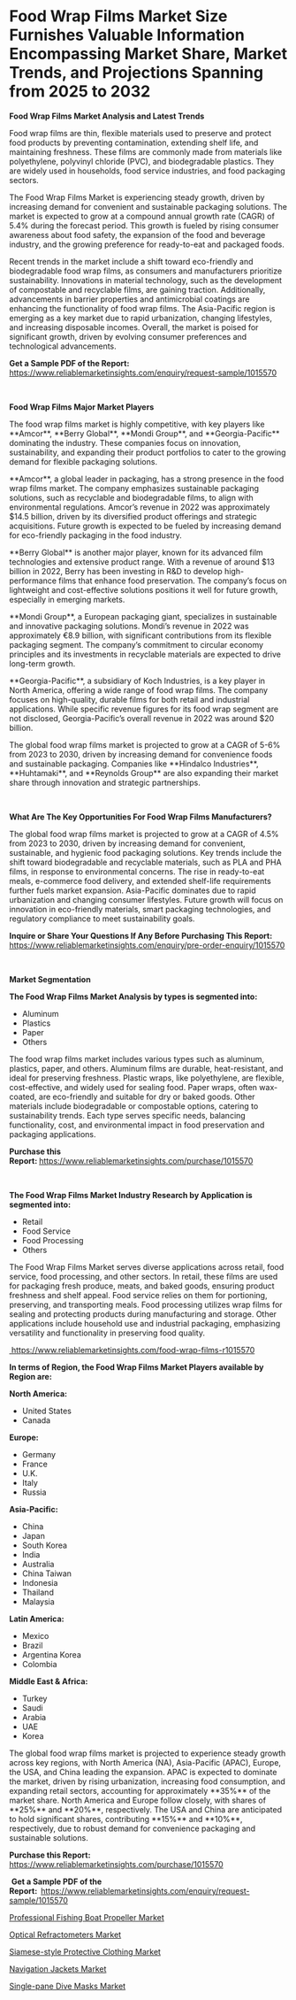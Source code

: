 <p><h1>Food Wrap Films Market Size Furnishes Valuable Information Encompassing Market Share, Market Trends, and Projections Spanning from 2025 to 2032</h1></p><p><strong>Food Wrap Films Market Analysis and Latest Trends</strong></p>
<p><p>Food wrap films are thin, flexible materials used to preserve and protect food products by preventing contamination, extending shelf life, and maintaining freshness. These films are commonly made from materials like polyethylene, polyvinyl chloride (PVC), and biodegradable plastics. They are widely used in households, food service industries, and food packaging sectors.</p><p>The Food Wrap Films Market is experiencing steady growth, driven by increasing demand for convenient and sustainable packaging solutions. The market is expected to grow at a compound annual growth rate (CAGR) of 5.4% during the forecast period. This growth is fueled by rising consumer awareness about food safety, the expansion of the food and beverage industry, and the growing preference for ready-to-eat and packaged foods.</p><p>Recent trends in the market include a shift toward eco-friendly and biodegradable food wrap films, as consumers and manufacturers prioritize sustainability. Innovations in material technology, such as the development of compostable and recyclable films, are gaining traction. Additionally, advancements in barrier properties and antimicrobial coatings are enhancing the functionality of food wrap films. The Asia-Pacific region is emerging as a key market due to rapid urbanization, changing lifestyles, and increasing disposable incomes. Overall, the market is poised for significant growth, driven by evolving consumer preferences and technological advancements.</p></p>
<p><strong>Get a Sample PDF of the Report:&nbsp;</strong> <a href="https://www.reliablemarketinsights.com/enquiry/request-sample/1015570?utm_campaign=2039&utm_medium=2&utm_source=Github&utm_content=ia&utm_term=25012025&utm_id=food-wrap-films">https://www.reliablemarketinsights.com/enquiry/request-sample/1015570</a></p>
<p>&nbsp;</p>
<p><strong>Food Wrap Films Major Market Players</strong></p>
<p><p>The food wrap films market is highly competitive, with key players like **Amcor**, **Berry Global**, **Mondi Group**, and **Georgia-Pacific** dominating the industry. These companies focus on innovation, sustainability, and expanding their product portfolios to cater to the growing demand for flexible packaging solutions.</p><p>**Amcor**, a global leader in packaging, has a strong presence in the food wrap films market. The company emphasizes sustainable packaging solutions, such as recyclable and biodegradable films, to align with environmental regulations. Amcor’s revenue in 2022 was approximately $14.5 billion, driven by its diversified product offerings and strategic acquisitions. Future growth is expected to be fueled by increasing demand for eco-friendly packaging in the food industry.</p><p>**Berry Global** is another major player, known for its advanced film technologies and extensive product range. With a revenue of around $13 billion in 2022, Berry has been investing in R&D to develop high-performance films that enhance food preservation. The company’s focus on lightweight and cost-effective solutions positions it well for future growth, especially in emerging markets.</p><p>**Mondi Group**, a European packaging giant, specializes in sustainable and innovative packaging solutions. Mondi’s revenue in 2022 was approximately €8.9 billion, with significant contributions from its flexible packaging segment. The company’s commitment to circular economy principles and its investments in recyclable materials are expected to drive long-term growth.</p><p>**Georgia-Pacific**, a subsidiary of Koch Industries, is a key player in North America, offering a wide range of food wrap films. The company focuses on high-quality, durable films for both retail and industrial applications. While specific revenue figures for its food wrap segment are not disclosed, Georgia-Pacific’s overall revenue in 2022 was around $20 billion.</p><p>The global food wrap films market is projected to grow at a CAGR of 5-6% from 2023 to 2030, driven by increasing demand for convenience foods and sustainable packaging. Companies like **Hindalco Industries**, **Huhtamaki**, and **Reynolds Group** are also expanding their market share through innovation and strategic partnerships.</p></p>
<p>&nbsp;</p>
<p><strong>What Are The Key Opportunities For Food Wrap Films Manufacturers?</strong></p>
<p><p>The global food wrap films market is projected to grow at a CAGR of 4.5% from 2023 to 2030, driven by increasing demand for convenient, sustainable, and hygienic food packaging solutions. Key trends include the shift toward biodegradable and recyclable materials, such as PLA and PHA films, in response to environmental concerns. The rise in ready-to-eat meals, e-commerce food delivery, and extended shelf-life requirements further fuels market expansion. Asia-Pacific dominates due to rapid urbanization and changing consumer lifestyles. Future growth will focus on innovation in eco-friendly materials, smart packaging technologies, and regulatory compliance to meet sustainability goals.</p></p>
<p><strong>Inquire or Share Your Questions If Any Before Purchasing This Report:</strong> <a href="https://www.reliablemarketinsights.com/enquiry/pre-order-enquiry/1015570?utm_campaign=2039&utm_medium=2&utm_source=Github&utm_content=ia&utm_term=25012025&utm_id=food-wrap-films">https://www.reliablemarketinsights.com/enquiry/pre-order-enquiry/1015570</a></p>
<p>&nbsp;</p>
<p><strong>Market Segmentation</strong></p>
<p><strong>The Food Wrap Films Market Analysis by types is segmented into:</strong></p>
<p><ul><li>Aluminum</li><li>Plastics</li><li>Paper</li><li>Others</li></ul></p>
<p><p>The food wrap films market includes various types such as aluminum, plastics, paper, and others. Aluminum films are durable, heat-resistant, and ideal for preserving freshness. Plastic wraps, like polyethylene, are flexible, cost-effective, and widely used for sealing food. Paper wraps, often wax-coated, are eco-friendly and suitable for dry or baked goods. Other materials include biodegradable or compostable options, catering to sustainability trends. Each type serves specific needs, balancing functionality, cost, and environmental impact in food preservation and packaging applications.</p></p>
<p><strong>Purchase this Report:&nbsp;</strong><a href="https://www.reliablemarketinsights.com/purchase/1015570?utm_campaign=2039&utm_medium=2&utm_source=Github&utm_content=ia&utm_term=25012025&utm_id=food-wrap-films">https://www.reliablemarketinsights.com/purchase/1015570</a></p>
<p>&nbsp;</p>
<p><strong>The Food Wrap Films Market Industry Research by Application is segmented into:</strong></p>
<p><ul><li>Retail</li><li>Food Service</li><li>Food Processing</li><li>Others</li></ul></p>
<p><p>The Food Wrap Films Market serves diverse applications across retail, food service, food processing, and other sectors. In retail, these films are used for packaging fresh produce, meats, and baked goods, ensuring product freshness and shelf appeal. Food service relies on them for portioning, preserving, and transporting meals. Food processing utilizes wrap films for sealing and protecting products during manufacturing and storage. Other applications include household use and industrial packaging, emphasizing versatility and functionality in preserving food quality.</p></p>
<p><a href="https://www.reliablemarketinsights.com/food-wrap-films-r1015570?utm_campaign=2039&utm_medium=2&utm_source=Github&utm_content=ia&utm_term=25012025&utm_id=food-wrap-films">&nbsp;https://www.reliablemarketinsights.com/food-wrap-films-r1015570</a></p>
<p><strong>In terms of Region, the Food Wrap Films Market Players available by Region are:</strong></p>
<p>
    <p> <strong> North America: </strong>
        <ul>
            <li>United States</li>
            <li>Canada</li>
        </ul>
        </p> 
    <p> <strong> Europe: </strong>
        <ul>
            <li>Germany</li>
            <li>France</li>
            <li>U.K.</li>
            <li>Italy</li>
            <li>Russia</li>
        </ul>
        </p> 
    <p> <strong> Asia-Pacific: </strong>
        <ul>
            <li>China</li>
            <li>Japan</li>
            <li>South Korea</li>
            <li>India</li>
            <li>Australia</li>
            <li>China Taiwan</li>
            <li>Indonesia</li>
            <li>Thailand</li>
            <li>Malaysia</li>
        </ul>
        </p> 
    <p> <strong> Latin America: </strong>
        <ul>
            <li>Mexico</li>
            <li>Brazil</li>
            <li>Argentina Korea</li>
            <li>Colombia</li>
        </ul>
        </p> 
    <p> <strong> Middle East & Africa: </strong>
        <ul>
            <li>Turkey</li>
            <li>Saudi</li>
            <li>Arabia</li>
            <li>UAE</li>
            <li>Korea</li>
        </ul>
    </p>
    </p>
<p><p>The global food wrap films market is projected to experience steady growth across key regions, with North America (NA), Asia-Pacific (APAC), Europe, the USA, and China leading the expansion. APAC is expected to dominate the market, driven by rising urbanization, increasing food consumption, and expanding retail sectors, accounting for approximately **35%** of the market share. North America and Europe follow closely, with shares of **25%** and **20%**, respectively. The USA and China are anticipated to hold significant shares, contributing **15%** and **10%**, respectively, due to robust demand for convenience packaging and sustainable solutions.</p></p>
<p><strong>Purchase this Report: </strong><a href="https://www.reliablemarketinsights.com/purchase/1015570?utm_campaign=2039&utm_medium=2&utm_source=Github&utm_content=ia&utm_term=25012025&utm_id=food-wrap-films">https://www.reliablemarketinsights.com/purchase/1015570</a></p>
<p>&nbsp;<strong>Get a Sample PDF of the Report:&nbsp;&nbsp;</strong><a href="https://www.reliablemarketinsights.com/enquiry/request-sample/1015570?utm_campaign=2039&utm_medium=2&utm_source=Github&utm_content=ia&utm_term=25012025&utm_id=food-wrap-films">https://www.reliablemarketinsights.com/enquiry/request-sample/1015570</a></p>
<p><strong></strong></p>
<p><p><a href="https://www.linkedin.com/pulse/professional-fishing-boat-propeller-market-outlook-14-cagr-forecast-eampc?utm_campaign=2039&utm_medium=2&utm_source=Github&utm_content=ia&utm_term=25012025&utm_id=food-wrap-films">Professional Fishing Boat Propeller Market</a></p><p><a href="https://www.linkedin.com/pulse/optical-refractometers-market-outlook-2025-2032-examining-borvc?utm_campaign=2039&utm_medium=2&utm_source=Github&utm_content=ia&utm_term=25012025&utm_id=food-wrap-films">Optical Refractometers Market</a></p><p><a href="https://www.linkedin.com/pulse/expanding-siamese-style-protective-clothing-market-size-projected-q4uof?utm_campaign=2039&utm_medium=2&utm_source=Github&utm_content=ia&utm_term=25012025&utm_id=food-wrap-films">Siamese-style Protective Clothing Market</a></p><p><a href="https://www.linkedin.com/pulse/projected-market-growth-navigation-jackets-138-cagr-from-g9ruf?utm_campaign=2039&utm_medium=2&utm_source=Github&utm_content=ia&utm_term=25012025&utm_id=food-wrap-films">Navigation Jackets Market</a></p><p><a href="https://www.linkedin.com/pulse/single-pane-dive-masks-market-size-type-product-global-hlnqf?utm_campaign=2039&utm_medium=2&utm_source=Github&utm_content=ia&utm_term=25012025&utm_id=food-wrap-films">Single-pane Dive Masks Market</a></p></p>
